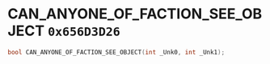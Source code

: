 # CAN_ANYONE_OF_FACTION_SEE_OBJECT `0x656D3D26`

```cpp
bool CAN_ANYONE_OF_FACTION_SEE_OBJECT(int _Unk0, int _Unk1);
```
